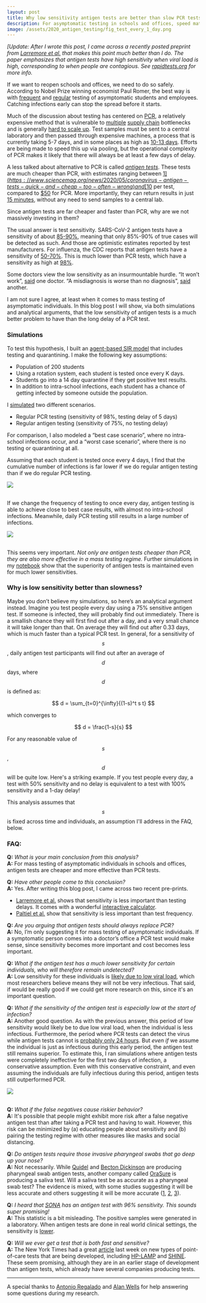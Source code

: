 ```yaml
---
layout: post
title: Why low sensitivity antigen tests are better than slow PCR tests
description: For asymptomatic testing in schools and offices, speed matters more than sensitivity.
image: /assets/2020_antigen_testing/fig_test_every_1_day.png
---
```


_[Update: After I wrote this post, I came across a recently posted preprint from [Larremore et al.](https://www.medrxiv.org/content/10.1101/2020.06.22.20136309v2.full.pdf) that makes this point much better than I do. The paper emphasizes that antigen tests have high sensitivity when viral load is high, corresponding to when people are contagious. See [rapidtests.org](https://www.rapidtests.org/) for more info._

If we want to reopen schools and offices, we need to do so safely. According to Nobel Prize winning economist Paul Romer, the best way is with [frequent](https://schools.paulromer.net/) and [regular](https://paulromer.net/faqs-on-virus-tests-in-schools/) testing of asymptomatic students and employees. Catching infections early can stop the spread before it starts.

Much of the discussion about testing has centered on [PCR](https://www.npr.org/sections/health-shots/2020/05/01/847368012/how-reliable-are-covid-19-tests-depends-which-one-you-mean), a relatively expensive method that is vulnerable to [multiple](https://www.npr.org/2020/05/28/863558750/coronavirus-testing-machines-are-latest-bottleneck-in-troubled-supply-chain) [supply chain](https://www.latimes.com/california/story/2020-07-12/california-fail-coronavirus-testing-covid-start) bottlenecks and is generally [hard to scale up](https://www.technologyreview.com/2020/05/06/1001150/podcast-covid-19-testing-bottleneck/). Test samples must be sent to a central laboratory and then passed through expensive machines, a process that is currently taking 5-7 days, and in some places as high as [10-13 days](https://twitter.com/SFCovidTestWait/status/1283122098714693633). Efforts are being made to speed this up via pooling, but the operational complexity of PCR makes it likely that there will always be at least a few days of delay. 

A less talked about alternative to PCR is called _[antigen tests](https://www.sciencemag.org/news/2020/05/coronavirus-antigen-tests-quick-and-cheap-too-often-wrong)_. These tests are much cheaper than PCR, with estimates ranging between [$1](https://www.sciencemag.org/news/2020/05/coronavirus-antigen-tests-quick-and-cheap-too-often-wrong) and [$10](https://www.technologyreview.com/2020/04/24/1000486/antigen-testing-could-faster-cheaper-diagnose-covid-19-coronavirus/) per test, compared to [$50](https://www.technologyreview.com/2020/04/24/1000486/antigen-testing-could-faster-cheaper-diagnose-covid-19-coronavirus/) for PCR. More importantly, they can return results in just [15 minutes](https://www.cdc.gov/flu/professionals/diagnosis/clinician_guidance_ridt.htm), without any need to send samples to a central lab.

Since antigen tests are far cheaper and faster than PCR, why are we not massively investing in them? 

The usual answer is test sensitivity. SARS-CoV-2 antigen tests have a sensitivity of about [85-90%](https://www.nytimes.com/2020/07/06/health/fast-coronavirus-tests.html), meaning that only 85%-90% of true cases will be detected as such. And those are optimistic estimates reported by test manufacturers. For influenza, the CDC reports that antigen tests have a sensitivity of [50-70%](https://www.cdc.gov/flu/professionals/diagnosis/clinician_guidance_ridt.htm). This is much lower than PCR tests, which have a sensitivity as high at [98%](https://www.medrxiv.org/content/10.1101/2020.05.26.20112565v1.full.pdf).

Some doctors view the low sensitivity as an insurmountable hurdle. “It won’t work”, [said](https://www.technologyreview.com/2020/04/24/1000486/antigen-testing-could-faster-cheaper-diagnose-covid-19-coronavirus/) one doctor. “A misdiagnosis is worse than no diagnosis”, [said](https://www.sciencemag.org/news/2020/05/coronavirus-antigen-tests-quick-and-cheap-too-often-wrong) another.

I am not sure I agree, at least when it comes to mass testing of asymptomatic individuals. In this blog post I will show, via both simulations and analytical arguments, that the low sensitivity of antigen tests is a much better problem to have than the long delay of a PCR test. 

### Simulations

To test this hypothesis, I built an [agent-based SIR model](https://github.com/csaid/covid_model_with_testing/blob/master/SIR%20model%20with%20testing.ipynb) that includes testing and quarantining. I make the following key assumptions:

* Population of 200 students
* Using a rotation system, each student is tested once every K days. 
* Students go into a 14 day quarantine if they get positive test results.
* In addition to intra-school infections, each student has a chance of getting infected by someone outside the population.

I [simulated](https://github.com/csaid/covid_model_with_testing/blob/master/SIR%20model%20with%20testing.ipynb) two different scenarios.

* Regular PCR testing (sensitivity of 98%, testing delay of 5 days)
* Regular antigen testing (sensitivity of 75%, no testing delay)

For comparison, I also modeled a “best case scenario”, where no intra-school infections occur, and a “worst case scenario”, where there is no testing or quarantining at all.

Assuming that each student is tested once every 4 days, I find that the cumulative number of infections is far lower if we do regular antigen testing than if we do regular PCR testing. 

<div class="wrapper">
  <img src='/assets/2020_antigen_testing/fig_test_every_4_days.png' class="inner" style="position:relative border:#222 2px solid; max-width:95%;" >
</div><br>


If we change the frequency of testing to once every day, antigen testing is able to achieve close to best case results, with almost no intra-school infections. Meanwhile, daily PCR testing still results in a large number of infections.


<div class="wrapper">
  <img src='/assets/2020_antigen_testing/fig_test_every_1_day.png' class="inner" style="position:relative border:#222 2px solid; max-width:95%;" >
</div><br>


This seems very important. _Not only are antigen tests cheaper than PCR, they are also more effective in a mass testing regime._ Further simulations in my [notebook](https://github.com/csaid/covid_model_with_testing/blob/master/SIR%20model%20with%20testing.ipynb) show that the superiority of antigen tests is maintained even for much lower sensitivities.

### Why is low sensitivity better than slowness?

Maybe you don’t believe my simulations, so here’s an analytical argument instead. Imagine you test people every day using a 75% sensitive antigen test. If someone is infected, they will probably find out immediately. There is a smallish chance they will first find out after a day, and a very small chance it will take longer than that. On average they will find out after 0.33 days, which is much faster than a typical PCR test. In general, for a sensitivity of $$ s $$, daily antigen test participants will find out after an average of $$ d $$ days, where $$ d $$ is defined as:

$$ d = \sum_{t=0}^{\infty}{(1-s)^t s t} $$

which converges to 

$$ d = \frac{1-s}{s} $$

For any reasonable value of $$ s $$, $$ d $$ will be quite low. Here's a striking example. If you test people every day, a test with 50% sensitivity and no delay is equivalent to a test with 100% sensitivity and a 1-day delay!

This analysis assumes that $$ s $$ is fixed across time and individuals, an assumption I'll address in the FAQ, below.

### FAQ:

**Q:** _What is your main conclusion from this analysis?_
<br> **A:** For mass testing of asymptomatic individuals in schools and offices, antigen tests are cheaper and more effective than PCR tests.

**Q:** _Have other people come to this conclusion?_
<br> **A:** Yes. After writing this blog post, I came across two recent pre-prints. 
* [Larremore et al.](https://www.medrxiv.org/content/10.1101/2020.06.22.20136309v2.full.pdf) shows that sensitivity is less important than testing delays. It comes with a wonderful [interactive calculator](https://larremorelab.github.io/covid-calculator3).
* [Paltiel et al.](https://www.medrxiv.org/content/10.1101/2020.07.06.20147702v1.full.pdf) show that sensitivity is less important than test frequency.

**Q:** _Are you arguing that antigen tests should always replace PCR?_
<br> **A:** No, I’m only suggesting it for mass testing of asymptomatic individuals. If a symptomatic person comes into a doctor’s office a PCR test would make sense, since sensitivity becomes more important and cost becomes less important.

**Q:** _What if the antigen test has a much lower sensitivity for certain individuals, who will therefore remain undetected?_
<br> **A:** Low sensitivity for these individuals is [likely due to low viral load](https://www.sciencedirect.com/science/article/abs/pii/S138665321000106X), which most researchers believe means they will not be very infectious. That said, if would be really good if we could get more research on this, since it's an important question.

**Q:** _What if the sensitivity of the antigen test is especially low at the start of infection?_
<br> **A:** Another good question. As with the previous answer, this period of low sensitivity would likely be to due low viral load, when the individual is less infectious. Furthermore, the period where PCR tests can detect the virus while antigen tests cannot is [probably only 24 hours](https://www.medrxiv.org/content/10.1101/2020.06.22.20136309v2.full.pdf). But _even if_ we assume the individual is just as infectious during this early period, the antigen test still remains superior. To estimate this, I ran simulations where antigen tests were completely ineffective for the first two days of infection, a conservative assumption. Even with this conservative constraint, and even assuming the individuals are fully infectious during this period, antigen tests still outperformed PCR.

<div class="wrapper">
  <img src='/assets/2020_antigen_testing/fig_test_every_1_day_delayed_detection.png' class="inner" style="position:relative border:#222 2px solid; max-width:95%;" >
</div><br>

**Q:** _What if the false negatives cause riskier behavior?_
<br> **A:** It's possible that people might exhibit more risk after a false negative antigen test than after taking a PCR test and having to wait. However, this risk can be minimized by (a) educating people about sensitivity and (b) pairing the testing regime with other measures like masks and social distancing.

**Q:** _Do antigen tests require those invasive pharyngeal swabs that go deep up your nose?_
<br> **A:** Not necessarily. While [Quidel](https://www.nytimes.com/2020/05/09/health/antigen-testing-fda-coronavirus.html) and [Becton Dickinson](https://www.nytimes.com/reuters/2020/07/06/us/06reuters-health-coronavirus-becton-dickinson.html) are producing pharyngeal swab antigen tests, another company called [OraSure](https://www.inquirer.com/news/spit-test-covid-coronavirus-orasure-fda-hiv--20200706.html) is producing a saliva test. Will a saliva test be as accurate as a pharyngeal swab test? The evidence is mixed, with some studies suggesting it will be less accurate and others suggesting it will be more accurate ([1](https://www.medrxiv.org/content/10.1101/2020.04.16.20067835v1), [2](https://www.medrxiv.org/content/10.1101/2020.05.26.20112565v1.full.pdf), [3](https://jcm.asm.org/content/jcm/55/1/226.full.pdf)).

**Q:** _I heard that [SONA](https://m.canadianinsider.com/sona-nanotech-announces-validation-results-for-its-covid-19-antigen-test) has an antigen test with 96% sensitivity. This sounds super promising!_
<br> **A:** This statistic is a bit misleading. The positive samples were generated in a laboratory. When antigen tests are done in real world clinical settings, the sensitivity is [lower](https://www.technologyreview.com/2020/04/24/1000486/antigen-testing-could-faster-cheaper-diagnose-covid-19-coronavirus/).

**Q:** _Will we ever get a test that is both fast and sensitive?_
<br> **A:** The New York Times had a great [article](https://www.nytimes.com/2020/07/06/health/fast-coronavirus-tests.html) last week on new types of point-of-care tests that are being developed, including [HP-LAMP](https://www.medrxiv.org/content/10.1101/2020.06.13.20129841v1.full.pdf) and [SHINE](https://www.biorxiv.org/content/10.1101/2020.05.28.119131v1.full.pdf). These seem promising, although they are in an earlier stage of development than antigen tests, which already have several companies producing tests.

---
A special thanks to [Antonio Regalado](https://twitter.com/antonioregalado) and [Alan Wells](https://path.upmc.edu/personnel/faculty/Wells.htm) for help answering some questions during my research.